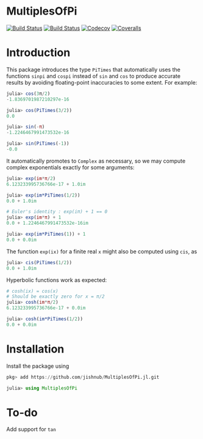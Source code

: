 # MultiplesOfPi

[![Build Status](https://travis-ci.com/jishnub/MultiplesOfPi.jl.svg?branch=master)](https://travis-ci.com/jishnub/MultiplesOfPi.jl)
[![Build Status](https://ci.appveyor.com/api/projects/status/github/jishnub/MultiplesOfPi.jl?svg=true)](https://ci.appveyor.com/project/jishnub/MultiplesOfPi-jl)
[![Codecov](https://codecov.io/gh/jishnub/MultiplesOfPi.jl/branch/master/graph/badge.svg)](https://codecov.io/gh/jishnub/MultiplesOfPi.jl)
[![Coveralls](https://coveralls.io/repos/github/jishnub/MultiplesOfPi.jl/badge.svg?branch=master)](https://coveralls.io/github/jishnub/MultiplesOfPi.jl?branch=master)

# Introduction

This package introduces the type `PiTimes` that automatically uses the functions `sinpi` and `cospi` instead of `sin` and `cos` to produce accurate results by avoiding floating-point inaccuracies to some extent. For example:

```julia
julia> cos(3π/2)
-1.8369701987210297e-16

julia> cos(PiTimes(3/2))
0.0

julia> sin(-π)
-1.2246467991473532e-16

julia> sin(PiTimes(-1))
-0.0
```

It automatically promotes to `Complex` as necessary, so we may compute complex exponentials exactly for some arguments:

```julia
julia> exp(im*π/2)
6.123233995736766e-17 + 1.0im

julia> exp(im*PiTimes(1/2))
0.0 + 1.0im

# Euler's identity : exp(iπ) + 1 == 0
julia> exp(im*π) + 1
0.0 + 1.2246467991473532e-16im

julia> exp(im*PiTimes(1)) + 1
0.0 + 0.0im
```

The function `exp(ix)` for a finite real `x` might also be computed using `cis`, as
```julia
julia> cis(PiTimes(1/2))
0.0 + 1.0im
```

Hyperbolic functions work as expected:

```julia
# cosh(ix) = cos(x)
# Should be exactly zero for x = π/2
julia> cosh(im*π/2)
6.123233995736766e-17 + 0.0im

julia> cosh(im*PiTimes(1/2))
0.0 + 0.0im
```

# Installation

Install the package using 

```julia
pkg> add https://github.com/jishnub/MultiplesOfPi.jl.git

julia> using MultiplesOfPi
```
# To-do

Add support for `tan`